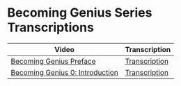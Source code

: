 # Becoming Genius Series Transcriptions

| Video | Transcription
| --- | --- |
| [Becoming Genius Preface](https://www.youtube.com/watch?v=5WAKWdACI1A) | [Transcription](BecomingGeniusPreface.md) |
| [Becoming Genius 0: Introduction](https://www.youtube.com/watch?v=iSn7kk6zRjQ) | [Transcription](BecomingGenius_0.md) |
